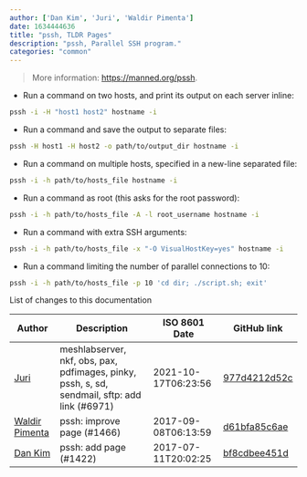 ```yaml
---
author: ['Dan Kim', 'Juri', 'Waldir Pimenta']
date: 1634444636
title: "pssh, TLDR Pages"
description: "pssh, Parallel SSH program."
categories: "common"
---
```

> More information: <https://manned.org/pssh>.

- Run a command on two hosts, and print its output on each server inline:

```bash
pssh -i -H "host1 host2" hostname -i
```

- Run a command and save the output to separate files:

```bash
pssh -H host1 -H host2 -o path/to/output_dir hostname -i
```

- Run a command on multiple hosts, specified in a new-line separated file:

```bash
pssh -i -h path/to/hosts_file hostname -i
```

- Run a command as root (this asks for the root password):

```bash
pssh -i -h path/to/hosts_file -A -l root_username hostname -i
```

- Run a command with extra SSH arguments:

```bash
pssh -i -h path/to/hosts_file -x "-O VisualHostKey=yes" hostname -i
```

- Run a command limiting the number of parallel connections to 10:

```bash
pssh -i -h path/to/hosts_file -p 10 'cd dir; ./script.sh; exit'
```
List of changes to this documentation


Author | Description | ISO 8601 Date | GitHub link
------|-----|-----|-----
[Juri](mailto:juri.dispan@posteo.net) | meshlabserver, nkf, obs, pax, pdfimages, pinky, pssh, s, sd, sendmail, sftp: add link (#6971) | 2021-10-17T06:23:56 | [977d4212d52c](https://github.com/tldr-pages/tldr/commit/977d4212d52c031de053f549d819b8b0e18ce184)
[Waldir Pimenta](mailto:waldyrious@gmail.com) | pssh: improve page (#1466) | 2017-09-08T06:13:59 | [d61bfa85c6ae](https://github.com/tldr-pages/tldr/commit/d61bfa85c6aef83edef8909bd2880a0453ae8eb4)
[Dan Kim](mailto:deekim@users.noreply.github.com) | pssh: add page (#1422) | 2017-07-11T20:02:25 | [bf8cdbee451d](https://github.com/tldr-pages/tldr/commit/bf8cdbee451d7cc1650a7d0a1fa8e8200a459849)

